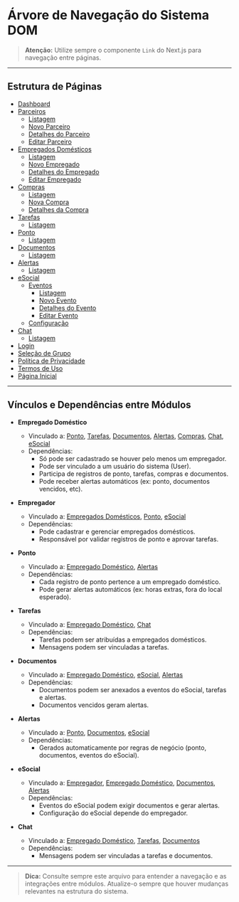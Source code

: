 # Árvore de Navegação do Sistema DOM

> **Atenção:** Utilize sempre o componente `Link` do Next.js para navegação entre páginas.

---

## Estrutura de Páginas

- [Dashboard](/dashboard)
- [Parceiros](/parceiros)
  - [Listagem](/parceiros)
  - [Novo Parceiro](/parceiros/novo)
  - [Detalhes do Parceiro](/parceiros/[id])
  - [Editar Parceiro](/parceiros/[id]/editar)
- [Empregados Domésticos](/empregados-domesticos)
  - [Listagem](/empregados-domesticos)
  - [Novo Empregado](/empregados-domesticos/novo)
  - [Detalhes do Empregado](/empregados-domesticos/[id])
  - [Editar Empregado](/empregados-domesticos/[id]/editar)
- [Compras](/compras)
  - [Listagem](/compras)
  - [Nova Compra](/compras/nova)
  - [Detalhes da Compra](/compras/[id])
- [Tarefas](/tarefas)
  - [Listagem](/tarefas)
- [Ponto](/ponto)
  - [Listagem](/ponto)
- [Documentos](/documents)
  - [Listagem](/documents)
- [Alertas](/alerts)
  - [Listagem](/alerts)
- [eSocial](/esocial)
  - [Eventos](/esocial/eventos)
    - [Listagem](/esocial/eventos)
    - [Novo Evento](/esocial/eventos/novo)
    - [Detalhes do Evento](/esocial/eventos/[id])
    - [Editar Evento](/esocial/eventos/[id]/editar)
  - [Configuração](/esocial/configuracao)
- [Chat](/chat)
  - [Listagem](/chat)
- [Login](/login)
- [Seleção de Grupo](/selecionar-grupo)
- [Política de Privacidade](/privacy-policy)
- [Termos de Uso](/terms-of-use)
- [Página Inicial](/index)

---

## Vínculos e Dependências entre Módulos

- **Empregado Doméstico**
  - Vinculado a: [Ponto](/ponto), [Tarefas](/tarefas), [Documentos](/documents), [Alertas](/alerts), [Compras](/compras), [Chat](/chat), [eSocial](/esocial/eventos)
  - Dependências:
    - Só pode ser cadastrado se houver pelo menos um empregador.
    - Pode ser vinculado a um usuário do sistema (User).
    - Participa de registros de ponto, tarefas, compras e documentos.
    - Pode receber alertas automáticos (ex: ponto, documentos vencidos, etc).

- **Empregador**
  - Vinculado a: [Empregados Domésticos](/empregados-domesticos), [Ponto](/ponto), [eSocial](/esocial/configuracao)
  - Dependências:
    - Pode cadastrar e gerenciar empregados domésticos.
    - Responsável por validar registros de ponto e aprovar tarefas.

- **Ponto**
  - Vinculado a: [Empregado Doméstico](/empregados-domesticos), [Alertas](/alerts)
  - Dependências:
    - Cada registro de ponto pertence a um empregado doméstico.
    - Pode gerar alertas automáticos (ex: horas extras, fora do local esperado).

- **Tarefas**
  - Vinculado a: [Empregado Doméstico](/empregados-domesticos), [Chat](/chat)
  - Dependências:
    - Tarefas podem ser atribuídas a empregados domésticos.
    - Mensagens podem ser vinculadas a tarefas.

- **Documentos**
  - Vinculado a: [Empregado Doméstico](/empregados-domesticos), [eSocial](/esocial/eventos), [Alertas](/alerts)
  - Dependências:
    - Documentos podem ser anexados a eventos do eSocial, tarefas e alertas.
    - Documentos vencidos geram alertas.

- **Alertas**
  - Vinculado a: [Ponto](/ponto), [Documentos](/documents), [eSocial](/esocial/eventos)
  - Dependências:
    - Gerados automaticamente por regras de negócio (ponto, documentos, eventos do eSocial).

- **eSocial**
  - Vinculado a: [Empregador](/empregadores), [Empregado Doméstico](/empregados-domesticos), [Documentos](/documents), [Alertas](/alerts)
  - Dependências:
    - Eventos do eSocial podem exigir documentos e gerar alertas.
    - Configuração do eSocial depende do empregador.

- **Chat**
  - Vinculado a: [Empregado Doméstico](/empregados-domesticos), [Tarefas](/tarefas), [Documentos](/documents)
  - Dependências:
    - Mensagens podem ser vinculadas a tarefas e documentos.

---

> **Dica:** Consulte sempre este arquivo para entender a navegação e as integrações entre módulos. Atualize-o sempre que houver mudanças relevantes na estrutura do sistema. 